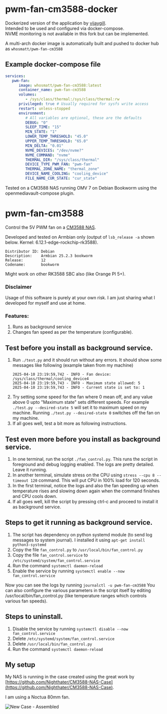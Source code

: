 # pwm-fan-cm3588-docker
Dockerized version of the application by [vijaygill](https://github.com/vijaygill/pwm-fan-cm3588).  
Intended to be used and configured via docker-compose.  
NVME monitoring is not available in this fork but can be implemented.  

A multi-arch docker image is automatically built and pushed to docker hub as `whosmatt/pwm-fan-cm3588`

## Example docker-compose file

```yaml
services:
   pwm-fan:
      image: whosmatt/pwm-fan-cm3588:latest
      container_name: pwm-fan-cm3588
      volumes:
         - /sys/class/thermal:/sys/class/thermal:rw
      privileged: true # Usually required for sysfs write access
      restart: unless-stopped
      environment:
         # All variables are optional, these are the defaults
         DEBUG: "0"
         SLEEP_TIME: "15"
         MIN_STATE: "1"
         LOWER_TEMP_THRESHOLD: "45.0"
         UPPER_TEMP_THRESHOLD: "65.0"
         MIN_DELTA: "0.01"
         NVME_DEVICES: "/dev/nvme?"
         NVME_COMMAND: "nvme"
         THERMAL_DIR: "/sys/class/thermal"
         DEVICE_TYPE_PWM_FAN: "pwm-fan"
         THERMAL_ZONE_NAME: "thermal_zone"
         DEVICE_NAME_COOLING: "cooling_device"
         FILE_NAME_CUR_STATE: "cur_state"
```

Tested on a CM3588 NAS running OMV 7 on Debian Bookworm using the openmediavault-compose plugin. 

# pwm-fan-cm3588
Control the 5V PWM fan on a [CM3588 NAS](https://www.friendlyelec.com/index.php?route=product/product&path=60&product_id=299).

Developed and tested on Armbian only (output of ```lsb_release -a``` shown below. Kernel: 6.12.1-edge-rockchip-rk3588).
```
Distributor ID: Debian
Description:    Armbian 25.2.3 bookworm
Release:        12
Codename:       bookworm
```



Might work on other RK3588 SBC also (like Orange PI 5+).

### Disclaimer
Usage of this software is purely at your own risk. I am just sharing what I developed for myself and use at home.

### Features:
1. Runs as background service
2. Changes fan speed as per the temperature (configurable).

## Test before you install as background service.
1. Run `./test.py` and it should run without any errors. It should show some messages like following (example taken from my machine)
   ```
   2025-04-10 23:19:59,742 - INFO - Fan device: /sys/class/thermal/cooling_device4
   2025-04-10 23:19:59,743 - INFO - Maximum state allowed: 5
   2025-04-10 23:19:59,743 - INFO - Current state is set to: 1
   ```
2. Try setting some speed for the fan where 0 mean off, and any value above 0 upto "Maximum state" sets different speeds.
   For example `./test.py --desired-state 5` will set it to maximum speed on my machine. Running `./test.py --desired-state 0` switches off the fan on my machine.
3. If all goes well, test a bit more as following instructions.

## Test even more before you install as background service.
1. In one terminal, run the script `./fan_control.py`. This runs the script in foreground and debug logging enabled. The logs are pretty detailed. Leave it running.
2. In another terminal, simulate stress on the CPU using `stress --cpu 8 --timeout 120` command. This will put CPU in 100% load for 120 seconds.
3. In the first terminal, notice the logs and also the fan speeding up when temperature rises and slowing down again when the command finishes and CPU cools down.
4. If all goes well, kill the script by pressing ctrl-c and proceed to install it as background service.

## Steps to get it running as background service.
1. The script has dependency on python systemd module (to send log messages to system journal). I installed it using `apt-get install python3-systemd`
2. Copy the file `fan_control.py` to `/usr/local/bin/fan_control.py`
3. Copy the file `fan_control.service` to `/etc/systemd/system/fan_control.service`
4. Run the command `systemctl daemon-reload`
5. Enable the service by running `systemctl enable --now fan_control.service`

Now you can see the logs by running `journalctl -u pwm-fan-cm3588`
You can also configure the various parameters in the script itself by editing /usr/local/bin/fan_control.py (like temperature ranges which controls various fan speeds).

## Steps to uninstall.
1.  Disable the service by running `systemctl disable --now fan_control.service`
2.  Delete `/etc/systemd/system/fan_control.service`
3.  Delete `/usr/local/bin/fan_control.py`
4.  Run the command `systemctl daemon-reload`

## My setup
My NAS is running in the case created using the great work by [https://github.com/Nighthater/CM3588-NAS-Case](https://github.com/Nighthater/CM3588-NAS-Case).

I am using a Noctua 80mm fan.

![New Case - Assembled](https://github.com/user-attachments/assets/ff35cb40-59f0-4c74-8cb2-99f19f7d2271)

